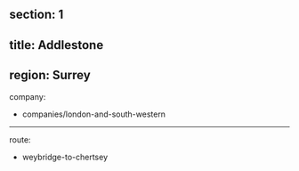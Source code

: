 section: 1
----
title: Addlestone
----
region: Surrey
----
company:
- companies/london-and-south-western
----
route:
- weybridge-to-chertsey
